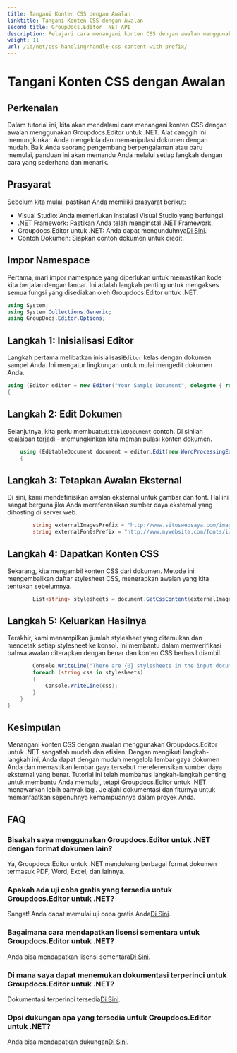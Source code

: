 ```yaml
---
title: Tangani Konten CSS dengan Awalan
linktitle: Tangani Konten CSS dengan Awalan
second_title: GroupDocs.Editor .NET API
description: Pelajari cara menangani konten CSS dengan awalan menggunakan Groupdocs.Editor untuk .NET dalam tutorial langkah demi langkah yang mendetail ini. Sempurna untuk pengembang dari semua tingkatan.
weight: 11
url: /id/net/css-handling/handle-css-content-with-prefix/
---
```


# Tangani Konten CSS dengan Awalan

## Perkenalan
Dalam tutorial ini, kita akan mendalami cara menangani konten CSS dengan awalan menggunakan Groupdocs.Editor untuk .NET. Alat canggih ini memungkinkan Anda mengelola dan memanipulasi dokumen dengan mudah. Baik Anda seorang pengembang berpengalaman atau baru memulai, panduan ini akan memandu Anda melalui setiap langkah dengan cara yang sederhana dan menarik.
## Prasyarat
Sebelum kita mulai, pastikan Anda memiliki prasyarat berikut:
- Visual Studio: Anda memerlukan instalasi Visual Studio yang berfungsi.
- .NET Framework: Pastikan Anda telah menginstal .NET Framework.
-  Groupdocs.Editor untuk .NET: Anda dapat mengunduhnya[Di Sini](https://releases.groupdocs.com/editor/net/).
- Contoh Dokumen: Siapkan contoh dokumen untuk diedit.
## Impor Namespace
Pertama, mari impor namespace yang diperlukan untuk memastikan kode kita berjalan dengan lancar. Ini adalah langkah penting untuk mengakses semua fungsi yang disediakan oleh Groupdocs.Editor untuk .NET.
```csharp
using System;
using System.Collections.Generic;
using GroupDocs.Editor.Options;
```
## Langkah 1: Inisialisasi Editor
 Langkah pertama melibatkan inisialisasi`Editor` kelas dengan dokumen sampel Anda. Ini mengatur lingkungan untuk mulai mengedit dokumen Anda.
```csharp
using (Editor editor = new Editor("Your Sample Document", delegate { return new WordProcessingLoadOptions(); }))
{
```
## Langkah 2: Edit Dokumen
Selanjutnya, kita perlu membuat`EditableDocument` contoh. Di sinilah keajaiban terjadi - memungkinkan kita memanipulasi konten dokumen.
```csharp
    using (EditableDocument document = editor.Edit(new WordProcessingEditOptions()))
    {
```
## Langkah 3: Tetapkan Awalan Eksternal
Di sini, kami mendefinisikan awalan eksternal untuk gambar dan font. Hal ini sangat berguna jika Anda mereferensikan sumber daya eksternal yang dihosting di server web.
```csharp
        string externalImagesPrefix = "http://www.situswebsaya.com/images/id=";
        string externalFontsPrefix = "http://www.mywebsite.com/fonts/id=";
```
## Langkah 4: Dapatkan Konten CSS
Sekarang, kita mengambil konten CSS dari dokumen. Metode ini mengembalikan daftar stylesheet CSS, menerapkan awalan yang kita tentukan sebelumnya.
```csharp
        List<string> stylesheets = document.GetCssContent(externalImagesPrefix, externalFontsPrefix);
```
## Langkah 5: Keluarkan Hasilnya
Terakhir, kami menampilkan jumlah stylesheet yang ditemukan dan mencetak setiap stylesheet ke konsol. Ini membantu dalam memverifikasi bahwa awalan diterapkan dengan benar dan konten CSS berhasil diambil.
```csharp
        Console.WriteLine("There are {0} stylesheets in the input document", stylesheets.Count);
        foreach (string css in stylesheets)
        {
            Console.WriteLine(css);
        }
    }
}
```
## Kesimpulan
Menangani konten CSS dengan awalan menggunakan Groupdocs.Editor untuk .NET sangatlah mudah dan efisien. Dengan mengikuti langkah-langkah ini, Anda dapat dengan mudah mengelola lembar gaya dokumen Anda dan memastikan lembar gaya tersebut mereferensikan sumber daya eksternal yang benar. Tutorial ini telah membahas langkah-langkah penting untuk membantu Anda memulai, tetapi Groupdocs.Editor untuk .NET menawarkan lebih banyak lagi. Jelajahi dokumentasi dan fiturnya untuk memanfaatkan sepenuhnya kemampuannya dalam proyek Anda.
## FAQ
### Bisakah saya menggunakan Groupdocs.Editor untuk .NET dengan format dokumen lain?
Ya, Groupdocs.Editor untuk .NET mendukung berbagai format dokumen termasuk PDF, Word, Excel, dan lainnya.
### Apakah ada uji coba gratis yang tersedia untuk Groupdocs.Editor untuk .NET?
 Sangat! Anda dapat memulai uji coba gratis Anda[Di Sini](https://releases.groupdocs.com/).
### Bagaimana cara mendapatkan lisensi sementara untuk Groupdocs.Editor untuk .NET?
 Anda bisa mendapatkan lisensi sementara[Di Sini](https://purchase.groupdocs.com/temporary-license/).
### Di mana saya dapat menemukan dokumentasi terperinci untuk Groupdocs.Editor untuk .NET?
 Dokumentasi terperinci tersedia[Di Sini](https://tutorials.groupdocs.com/editor/net/).
### Opsi dukungan apa yang tersedia untuk Groupdocs.Editor untuk .NET?
 Anda bisa mendapatkan dukungan[Di Sini](https://forum.groupdocs.com/c/editor/20).